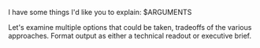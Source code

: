 I have some things I'd like you to explain: $ARGUMENTS

Let's examine multiple options that could be taken, tradeoffs of the various approaches.
Format output as either a technical readout or executive brief.
